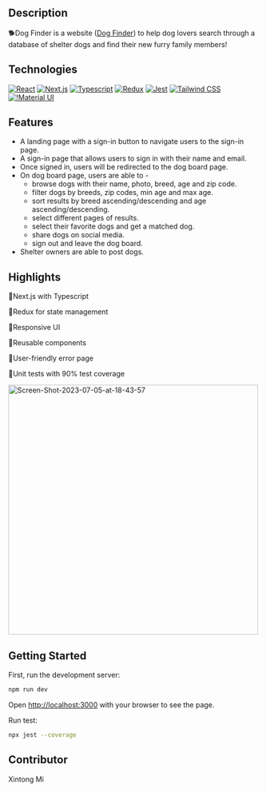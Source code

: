 ## Description

:dog2:Dog Finder is a website ([Dog Finder](https://dog-finder.xintongthecoder.com/)) to help dog lovers search through a database of shelter dogs and find their new furry family members!


## Technologies

[![React](https://img.shields.io/badge/React-20232A?style=for-the-badge&logo=react&logoColor=61DAFB)](https://reactjs.org/)
[![Next.js](https://img.shields.io/badge/Next.js-000000.svg?style=for-the-badge&logo=nextdotjs&logoColor=white)](https://nextjs.org/)
[![Typescript](https://img.shields.io/badge/TypeScript-3178C6.svg?style=for-the-badge&logo=TypeScript&logoColor=white)](https://www.typescriptlang.org/)
[![Redux](https://img.shields.io/badge/Redux-764ABC.svg?style=for-the-badge&logo=Redux&logoColor=white)](https://redux.js.org/)
[![Jest](https://img.shields.io/badge/Jest-323330?style=for-the-badge&logo=Jest&logoColor=white)](https://jestjs.io/)
[![Tailwind CSS](https://img.shields.io/badge/Tailwind%20CSS-06B6D4.svg?style=for-the-badge&logo=Tailwind-CSS&logoColor=white)](https://tailwindcss.com/)
[![!Material UI](https://img.shields.io/badge/MUI-007FFF.svg?style=for-the-badge&logo=MUI&logoColor=white)](https://mui.com/)

## Features

- A landing page with a sign-in button to navigate users to the sign-in page.
- A sign-in page that allows users to sign in with their name and email.
- Once signed in, users will be redirected to the dog board page.
- On dog board page, users are able to -
  - browse dogs with their name, photo, breed, age and zip code.
  - filter dogs by breeds, zip codes, min age and max age.
  - sort results by breed ascending/descending and age ascending/descending.
  - select different pages of results.
  - select their favorite dogs and get a matched dog.
  - share dogs on social media.
  - sign out and leave the dog board.
- Shelter owners are able to post dogs.

## Highlights

:rocket:Next.js with Typescript

:rocket:Redux for state management

:rocket:Responsive UI
  
:rocket:Reusable components
  
:rocket:User-friendly error page
 
:rocket:Unit tests with 90% test coverage

<a href="https://ibb.co/bvMzsKp"><img src="https://i.ibb.co/X5rS7Cm/Screen-Shot-2023-07-05-at-18-43-57.png" alt="Screen-Shot-2023-07-05-at-18-43-57" width="500" border="0"></a>

## Getting Started

First, run the development server:

```bash
npm run dev
```

Open [http://localhost:3000](http://localhost:3000) with your browser to see the page.

Run test:
```bash
npx jest --coverage
```

## Contributor

Xintong Mi
